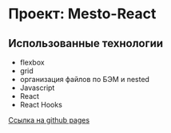 # Проект: Mesto-React

## Использованные технологии
* flexbox
* grid
* организация файлов по БЭМ и nested
* Javascript
* React
* React Hooks



[Ссылка на github pages](https://fomich-dm.github.io/mesto-react/)
